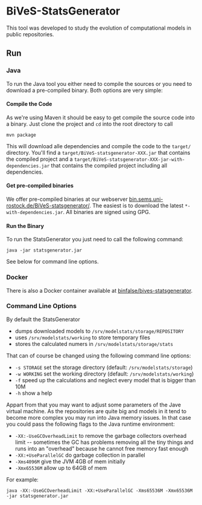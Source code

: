 # BiVeS-StatsGenerator

This tool was developed to study the evolution of computational models in public repositories.

## Run

### Java

To run the Java tool you either need to compile the sources or you need to download a pre-compiled binary.
Both options are very simple:

#### Compile the Code

As we're using Maven it should be easy to get compile the source code into a binary.
Just clone the project and `cd` into the root directory to call

    mvn package

This will download alle dependencies and compile the code to the `target/` directory.
You'll find a `target/BiVeS-statsgenerator-XXX.jar` that contains the compiled project and a `target/BiVeS-statsgenerator-XXX-jar-with-dependencies.jar` that contains the compiled project including all dependencies.

#### Get pre-compiled binaries

We offer pre-compiled binaries at our webserver [bin.sems.uni-rostock.de/BiVeS-statsgenerator/](http://bin.sems.uni-rostock.de/BiVeS-statsgenerator/).
The easiest is to download the latest `*-with-dependencies.jar`.
All binaries are signed using GPG.

#### Run the Binary

To run the StatsGenerator you just need to call the following command:

    java -jar statsgenerator.jar

See below for command line options.

### Docker

There is also a Docker container available at [binfalse/bives-statsgenerator](https://hub.docker.com/r/binfalse/bives-statsgenerator/).


### Command Line Options

By default the StatsGenerator

* dumps downloaded models to `/srv/modelstats/storage/REPOSITORY`
* uses `/srv/modelstats/working` to store temporary files
* stores the calculated numers in `/srv/modelstats/storage/stats`

That can of course be changed using the following command line options:

* `-s STORAGE` set the storage directory (default: `/srv/modelstats/storage`)
* `-w WORKING` set the working directory (default: `/srv/modelstats/working`)
* `-f` speed up the calculations and neglect every model that is bigger than 10M
* `-h` show a help

Appart from that you may want to adjust some parameters of the Jave virtual machine.
As the repositories are quite big and models in it tend to become more complex you may run into Java memory issues.
In that case you could pass the following flags to the Java runtime environment:

* `-XX:-UseGCOverheadLimit` to remove the garbage collectors overhead limit -- sometimes the GC has problems removing all the tiny things and runs into an "overhead" because he cannot free memory fast enough
* `-XX:+UseParallelGC` do garbage collection in parallel
* `-Xms4096M` give the JVM 4GB of mem initially
* `-Xmx65536M` allow up  to 64GB of mem

For example:

    java -XX:-UseGCOverheadLimit -XX:+UseParallelGC -Xms65536M -Xmx65536M -jar statsgenerator.jar

